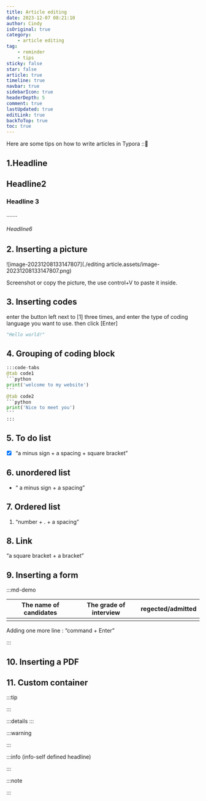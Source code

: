 ```yaml
---
title: Article editing
date: 2023-12-07 08:21:10
author: Cindy
isOriginal: true
category: 
    - article editing
tag:
    - reminder
    - tips
sticky: false
star: false
article: true
timeline: true
navbar: true
sidebarIcon: true
headerDepth: 5
comment: true
lastUpdated: true
editLink: true
backToTop: true
toc: true
---
```


Here are some tips on how to write articles in Typora :::eyes:

## 1.Headline

## Headline2

### Headline 3

…….

###### Headline6



## 2. Inserting a picture

![image-20231208133147807](./editing article.assets/image-20231208133147807.png)

Screenshot or copy the picture, the use control+V to paste it inside.



## 3. Inserting codes

enter the button left next to [1] three times, and enter the type of coding language you want to use. then click [Enter]

```python
"Hello world!"
```



## 4.  Grouping of coding block

````python
:::code-tabs
@tab code1
```python
print('welcome to my website')
```
@tab code2
```python
print('Nice to meet you')
``` 
:::
````



## 5. To do list

- [x] “a minus sign + a spacing + square bracket”



## 6. unordered list

- “ a minus sign + a spacing”



## 7. Ordered list

1. “number + . + a spacing”



## 8. Link

[](https://www.vervevividness.com/)

“a square bracket + a bracket”



## 9. Inserting a form

:::md-demo

| The name of candidates | The grade of interview | regected/admitted |
| ---------------------- | ---------------------- | ----------------- |
|                        |                        |                   |

Adding one more line : “command + Enter” 

:::



## 10. Inserting a PDF

<PDF url="//theme-hope-assets.vuejs.press/files/sample.pdf" />



## 11. Custom container

:::tip

:::

:::details 
:::

:::warning

:::

:::info (info-self defined headline)

:::

:::note

:::



















